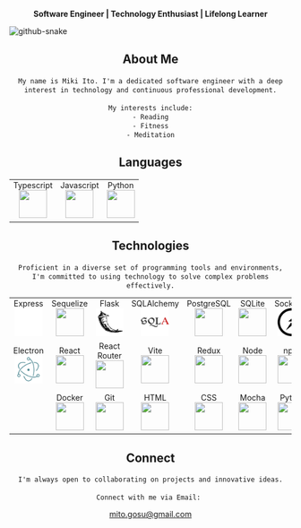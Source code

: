 <p align="center">
    <strong>Software Engineer | Technology Enthusiast | Lifelong Learner</strong>
</p>

<picture>
  <source media="(prefers-color-scheme: dark)" srcset="github-snake-dark.svg" />
  <source media="(prefers-color-scheme: light)" srcset="github-snake.svg" />
  <img alt="github-snake" src="github-snake.svg" />
</picture>


<div align="center">
	<h2>About Me</h2>
</div>

<div align="center">

```
My name is Miki Ito. I'm a dedicated software engineer with a deep interest in technology and continuous professional development.

My interests include:
- Reading
- Fitness
- Meditation
```

</div>

<!-- Languages List -->
<div align="center">
    <h2>Languages</h2>
    <table>
        <tr>
            <td align="center">
                <div>Typescript</div>
                <img height="50" width="50"
                    src="https://cdn.jsdelivr.net/gh/devicons/devicon@latest/icons/typescript/typescript-plain.svg" />
            </td>
            <td align="center">
                <div>Javascript</div>
                <img height="50" width="50"
                    src="https://cdn.jsdelivr.net/gh/devicons/devicon@latest/icons/javascript/javascript-plain.svg" />
            </td>
            <td align="center">
                <div>Python</div>
                <img height="50" width="50"
                    src="https://cdn.jsdelivr.net/gh/devicons/devicon@latest/icons/python/python-original.svg" />
            </td>
        </tr>
    </table>
</div>

<div align="center">
	<h2>Technologies</h2>
</div>

<div align="center">

```
Proficient in a diverse set of programming tools and environments,
I'm committed to using technology to solve complex problems effectively.
```

</div>

<!-- Technologies List -->
<div align="center">
    <!-- <h2>Technologies</h2> -->
    <!-- <p>
        Proficient in a diverse set of programming tools and environments, I'm committed to using technology to solve
        complex problems effectively.
    </p> -->
    <table>
        <tr>
            <td align="center">
                <div>Express</div><img height="50" width="50" src="./assets/express.svg">
            </td>
            <td align="center">
                <div>Sequelize</div><img height="50" width="50"
                    src="https://cdn.jsdelivr.net/gh/devicons/devicon@latest/icons/sequelize/sequelize-original.svg" />
            </td>
            <td align="center">
                <div>Flask</div><img height="50" width="50" src="./assets/flask.svg">
            </td>
            <td align="center">
                <div>SQLAlchemy</div><img height="50" width="50" src="./assets/sqlalchemy.svg">
            </td>
            <td align="center">
                <div>PostgreSQL</div><img height="50" width="50"
                    src="https://cdn.jsdelivr.net/gh/devicons/devicon@latest/icons/postgresql/postgresql-original.svg" />
            </td>
            <td align="center">
                <div>SQLite</div><img height="50" width="50"
                    src="https://cdn.jsdelivr.net/gh/devicons/devicon@latest/icons/sqlite/sqlite-original.svg" />
            </td>
            <td align="center">
                <div>Socket.io</div><img height="50" width="50" src="./assets/socketio.svg">
            </td>
            <td align="center">
                <div>AWS</div><img height="50" width="50"
                    src="https://cdn.jsdelivr.net/gh/devicons/devicon@latest/icons/amazonwebservices/amazonwebservices-plain-wordmark.svg" />
            </td>
        </tr>
        <tr>
            <td align="center">
                <div>Electron</div><img height="50" width="50" src="./assets/electron.svg">
            </td>
            <td align="center">
                <div>React</div><img height="50" width="50"
                    src="https://cdn.jsdelivr.net/gh/devicons/devicon@latest/icons/react/react-original.svg" />
            </td>
            <td align="center">
                <div>React Router</div><img height="50" width="50"
                    src="https://cdn.jsdelivr.net/gh/devicons/devicon@latest/icons/reactrouter/reactrouter-original.svg" />
            </td>
            <td align="center">
                <div>Vite</div><img height="50" width="50"
                    src="https://cdn.jsdelivr.net/gh/devicons/devicon@latest/icons/vitejs/vitejs-original.svg" />
            </td>
            <td align="center">
                <div>Redux</div><img height="50" width="50"
                    src="https://cdn.jsdelivr.net/gh/devicons/devicon@latest/icons/redux/redux-original.svg" />
            </td>
            <td align="center">
                <div>Node</div><img height="50" width="50"
                    src="https://cdn.jsdelivr.net/gh/devicons/devicon@latest/icons/nodejs/nodejs-original.svg" />
            </td>
            <td align="center">
                <div>npm</div><img height="50" width="50"
                    src="https://cdn.jsdelivr.net/gh/devicons/devicon@latest/icons/npm/npm-original-wordmark.svg" />
            </td>
            <td align="center">
                <div>Bun</div><img height="50" width="50"
                    src="https://cdn.jsdelivr.net/gh/devicons/devicon@latest/icons/bun/bun-original.svg" />
            </td>
        </tr>
        <tr>
            <td align="center" colspan="1"></td>
            <td align="center">
                <div>Docker</div><img height="50" width="50"
                    src="https://cdn.jsdelivr.net/gh/devicons/devicon@latest/icons/docker/docker-original.svg" />
            </td>
            <td align="center">
                <div>Git</div><img height="50" width="50"
                    src="https://cdn.jsdelivr.net/gh/devicons/devicon@latest/icons/git/git-original.svg" />
            </td>
            <td align="center">
                <div>HTML</div><img height="50" width="50"
                    src="https://cdn.jsdelivr.net/gh/devicons/devicon@latest/icons/html5/html5-original.svg" />
            </td>
            <td align="center">
                <div>CSS</div><img height="50" width="50"
                    src="https://cdn.jsdelivr.net/gh/devicons/devicon@latest/icons/css3/css3-original.svg" />
            </td>
            <td align="center">
                <div>Mocha</div><img height="50" width="50"
                    src="https://cdn.jsdelivr.net/gh/devicons/devicon@latest/icons/mocha/mocha-original.svg" />
            </td>
            <td align="center">
                <div>Pytest</div><img height="50" width="50"
                    src="https://cdn.jsdelivr.net/gh/devicons/devicon@latest/icons/pytest/pytest-original.svg" />
            </td>
			<td align="center" colspan="1"></td>
        </tr>
    </table>
</div>

<div align="center">
    <h2>Connect</h2>
</div>

<div align="center">

```
I'm always open to collaborating on projects and innovative ideas.

Connect with me via Email: 
```

</div>

<p align="center">
	<a href="mailto:mito.gosu@gmail.com">
		mito.gosu@gmail.com
	</a>
</p>
